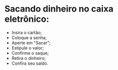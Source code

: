 # Sacando dinheiro no caixa eletrônico:

- Insira o cartão;
- Coloque a senha;
- Aperte em "Sacar";
- Estipule o valor;
- Confirme o saque;
- Retira o dinheiro;
- Confira seu saldo.
